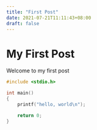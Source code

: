 ```yaml
---
title: "First Post"
date: 2021-07-21T11:11:43+08:00
draft: false
---
```

# My First Post
Welcome to my first post

```C
#include <stdio.h>

int main()
{
    printf("hello, world\n");

    return 0;
}
```
